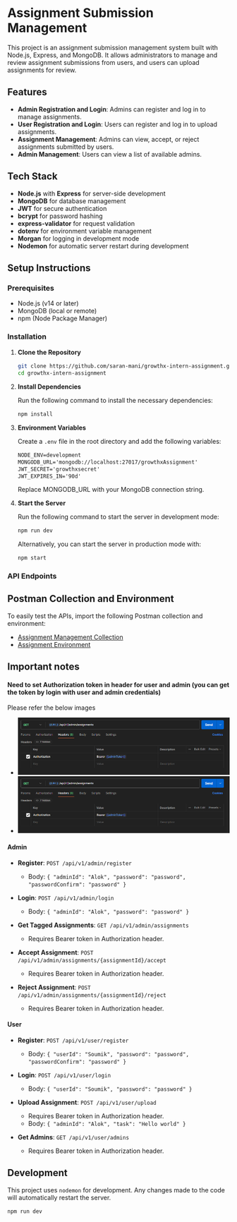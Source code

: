 # Assignment Submission Management

This project is an assignment submission management system built with Node.js, Express, and MongoDB. It allows administrators to manage and review assignment submissions from users, and users can upload assignments for review.

## Features

- **Admin Registration and Login**: Admins can register and log in to manage assignments.
- **User Registration and Login**: Users can register and log in to upload assignments.
- **Assignment Management**: Admins can view, accept, or reject assignments submitted by users.
- **Admin Management**: Users can view a list of available admins.

## Tech Stack

- **Node.js** with **Express** for server-side development
- **MongoDB** for database management
- **JWT** for secure authentication
- **bcrypt** for password hashing
- **express-validator** for request validation
- **dotenv** for environment variable management
- **Morgan** for logging in development mode
- **Nodemon** for automatic server restart during development

## Setup Instructions

### Prerequisites

- Node.js (v14 or later)
- MongoDB (local or remote)
- npm (Node Package Manager)

### Installation

1. **Clone the Repository**

   ```bash
   git clone https://github.com/saran-mani/growthx-intern-assignment.git
   cd growthx-intern-assignment
   ```

2. **Install Dependencies**

   Run the following command to install the necessary dependencies:

   ```bash
   npm install
   ```

3. **Environment Variables**

   Create a `.env` file in the root directory and add the following variables:

   ```plaintext
   NODE_ENV=development
   MONGODB_URL='mongodb://localhost:27017/growthxAssignment'
   JWT_SECRET='growthxsecret'
   JWT_EXPIRES_IN='90d'
   ```

   Replace MONGODB_URL with your MongoDB connection string.

4. **Start the Server**

   Run the following command to start the server in development mode:

   ```bash
   npm run dev
   ```

   Alternatively, you can start the server in production mode with:

   ```bash
   npm start
   ```

### API Endpoints

## Postman Collection and Environment

To easily test the APIs, import the following Postman collection and environment:

- [Assignment Management Collection](/GrowthX-Assignment-management.postman_collection.json)
- [Assignment Environment](/GrowthXAssignment.postman_environment.json)
## Important notes

#### Need to set Authorization token in header for user and admin (you can get the  token by login with user and admin credentials)

Please refer the below images
- ![alt header for admin](./setup/adminheader.png)
- ![alt header for user](./setup/adminheader.png)

#### Admin

- **Register**: `POST /api/v1/admin/register`

  - Body: `{ "adminId": "Alok", "password": "password", "passwordConfirm": "password" }`

- **Login**: `POST /api/v1/admin/login`

  - Body: `{ "adminId": "Alok", "password": "password" }`

- **Get Tagged Assignments**: `GET /api/v1/admin/assignments`

  - Requires Bearer token in Authorization header.

- **Accept Assignment**: `POST /api/v1/admin/assignments/{assignmentId}/accept`

  - Requires Bearer token in Authorization header.

- **Reject Assignment**: `POST /api/v1/admin/assignments/{assignmentId}/reject`
  - Requires Bearer token in Authorization header.

#### User

- **Register**: `POST /api/v1/user/register`

  - Body: `{ "userId": "Soumik", "password": "password", "passwordConfirm": "password" }`

- **Login**: `POST /api/v1/user/login`

  - Body: `{ "userId": "Soumik", "password": "password" }`

- **Upload Assignment**: `POST /api/v1/user/upload`

  - Requires Bearer token in Authorization header.
  - Body: `{ "adminId": "Alok", "task": "Hello world" }`

- **Get Admins**: `GET /api/v1/user/admins`
  - Requires Bearer token in Authorization header.

## Development

This project uses `nodemon` for development. Any changes made to the code will automatically restart the server.

```bash
npm run dev
```
